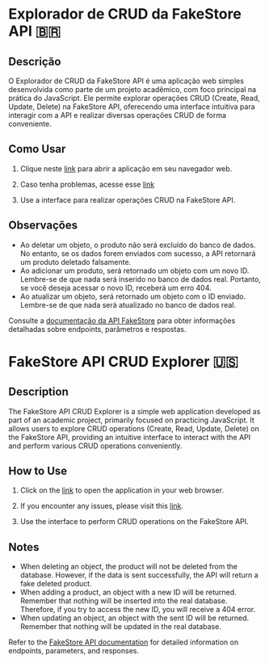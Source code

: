 # Explorador de CRUD da FakeStore API 🇧🇷

## Descrição

O Explorador de CRUD da FakeStore API é uma aplicação web simples desenvolvida como parte de um projeto acadêmico, com foco principal na prática do JavaScript. Ele permite explorar operações CRUD (Create, Read, Update, Delete) na FakeStore API, oferecendo uma interface intuitiva para interagir com a API e realizar diversas operações CRUD de forma conveniente.

## Como Usar

1. Clique neste [link](https://fakestore-api-crud-explorer.onrender.com) para abrir a aplicação em seu navegador web. 

2. Caso tenha problemas, acesse esse [link](https://miguel-willians.github.io/FakeStore-API-CRUD-Explorer/)

3. Use a interface para realizar operações CRUD na FakeStore API.

## Observações

- Ao deletar um objeto, o produto não será excluído do banco de dados. No entanto, se os dados forem enviados com sucesso, a API retornará um produto deletado falsamente.
- Ao adicionar um produto, será retornado um objeto com um novo ID. Lembre-se de que nada será inserido no banco de dados real. Portanto, se você deseja acessar o novo ID, receberá um erro 404.
- Ao atualizar um objeto, será retornado um objeto com o ID enviado. Lembre-se de que nada será atualizado no banco de dados real.

Consulte a [documentação da API FakeStore](https://fakestoreapi.com/docs) para obter informações detalhadas sobre endpoints, parâmetros e respostas.

# FakeStore API CRUD Explorer 🇺🇸

## Description

The FakeStore API CRUD Explorer is a simple web application developed as part of an academic project, primarily focused on practicing JavaScript. It allows users to explore CRUD operations (Create, Read, Update, Delete) on the FakeStore API, providing an intuitive interface to interact with the API and perform various CRUD operations conveniently.

## How to Use

1. Click on the [link](https://fakestore-api-crud-explorer.onrender.com) to open the application in your web browser.

2. If you encounter any issues, please visit this [link](https://miguel-willians.github.io/FakeStore-API-CRUD-Explorer/). 

3. Use the interface to perform CRUD operations on the FakeStore API.

## Notes

- When deleting an object, the product will not be deleted from the database. However, if the data is sent successfully, the API will return a fake deleted product.
- When adding a product, an object with a new ID will be returned. Remember that nothing will be inserted into the real database. Therefore, if you try to access the new ID, you will receive a 404 error.
- When updating an object, an object with the sent ID will be returned. Remember that nothing will be updated in the real database.

Refer to the [FakeStore API documentation](https://fakestoreapi.com/docs) for detailed information on endpoints, parameters, and responses.
